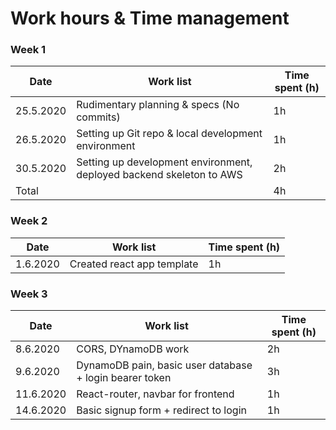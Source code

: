 # Work hours & Time management

### Week 1

| Date      | Work list                                                            | Time spent (h) |
| --------- | -------------------------------------------------------------------- | -------------- |
| 25.5.2020 | Rudimentary planning & specs (No commits)                            | 1h             |
| 26.5.2020 | Setting up Git repo & local development environment                  | 1h             |
| 30.5.2020 | Setting up development environment, deployed backend skeleton to AWS | 2h             |
| Total     |                                                                      | 4h             |

### Week 2

| Date     | Work list                  | Time spent (h) |
| -------- | -------------------------- | -------------- |
| 1.6.2020 | Created react app template | 1h             |

### Week 3

| Date      | Work list                                               | Time spent (h) |
| --------- | ------------------------------------------------------- | -------------- |
| 8.6.2020  | CORS, DYnamoDB work                                     | 2h             |
| 9.6.2020  | DynamoDB pain, basic user database + login bearer token | 3h             |
| 11.6.2020 | React-router, navbar for frontend                       | 1h             |
| 14.6.2020 | Basic signup form + redirect to login                   | 1h             |
